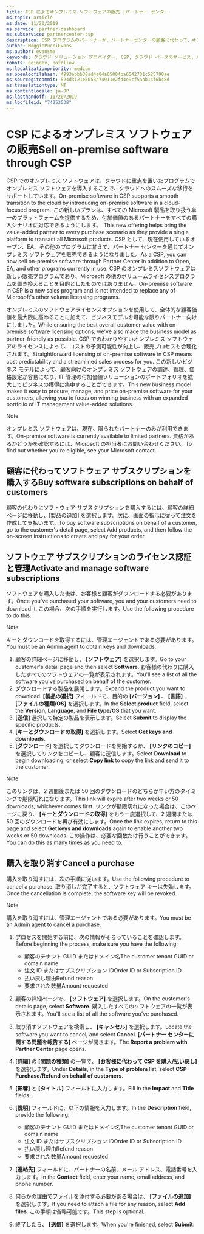 ```yaml
---
title: CSP によるオンプレミス ソフトウェアの販売 |パートナー センター
ms.topic: article
ms.date: 11/20/2019
ms.service: partner-dashboard
ms.subservice: partnercenter-csp
description: CSP プログラムのパートナーが、パートナーセンターの顧客に代わって、オンプレミスのソフトウェアサブスクリプションを購入、管理、販売、キャンセルする方法について説明します。
author: MaggiePucciEvans
ms.author: evansma
keywords: クラウド ソリューション プロバイダー, CSP, クラウド ベースのサービス, Azure, Office 365, Dynamics, CSP パートナ, CSP での販売, 直接パートナー, CSP 直接パートナー, CSP 間接リセラー, 直接 CSP, 間接 CSP, 直接モデル, 間接モデル, 間接リセラー, 間接プロバイダー, プロバイダー, ディストリビューター, クラウド ソリューション プロバイダー プログラム
robots: noindex, nofollow
ms.localizationpriority: medium
ms.openlocfilehash: 4993ebbb38ad4e04a65004ba6542701c525790ae
ms.sourcegitcommit: 524d3121e5053a74911e2fd4e9cf5aab14f6b48d
ms.translationtype: MT
ms.contentlocale: ja-JP
ms.lasthandoff: 11/20/2019
ms.locfileid: "74253538"
---
```

# <a name="sell-on-premise-software-through-csp"></a><span data-ttu-id="89321-104">CSP によるオンプレミス ソフトウェアの販売</span><span class="sxs-lookup"><span data-stu-id="89321-104">Sell on-premise software through CSP</span></span>

<span data-ttu-id="89321-105">CSP でのオンプレミス ソフトウェアは、クラウドに重点を置いたプログラムでオンプレミス ソフトウェアを導入することで、クラウドへのスムーズな移行をサポートしています。</span><span class="sxs-lookup"><span data-stu-id="89321-105">On-premise software in CSP supports a smooth transition to the cloud by introducing on-premise software in a cloud-focused program.</span></span><span data-ttu-id="89321-106">  この新しいプランは、すべての Microsoft 製品を取り扱う単一のプラットフォームを提供するため、付加価値のあるパートナーをすべての購入シナリオに対応できるようにします。</span><span class="sxs-lookup"><span data-stu-id="89321-106">  This new offering helps bring the value-added partner to every purchase scenario as they provide a single platform to transact all Microsoft products.</span></span> <span data-ttu-id="89321-107">CSP として、現在使用しているオープン、EA、その他のプログラムに加えて、パートナー センターを通じてオンプレミス ソフトウェアを販売できるようになりました。</span><span class="sxs-lookup"><span data-stu-id="89321-107">As a CSP, you can now sell on-premise software through Partner Center in addition to Open, EA, and other programs currently in use.</span></span> <span data-ttu-id="89321-108">CSP のオンプレミスソフトウェアは新しい販売プログラムであり、Microsoft の他のボリュームライセンスプログラムを置き換えることを目的としたものではありません。</span><span class="sxs-lookup"><span data-stu-id="89321-108">On-premise software in CSP is a new sales program and is not intended to replace any of Microsoft's other volume licensing programs.</span></span> 
 
<span data-ttu-id="89321-109">オンプレミスのソフトウェアライセンスオプションを使用して、全体的な顧客価値を最大限に高めることに加えて、ビジネスモデルを可能な限りパートナー向けにしました。</span><span class="sxs-lookup"><span data-stu-id="89321-109">While ensuring the best overall customer value with on-premise software licensing options, we've also made the business model as partner-friendly as possible.</span></span> <span data-ttu-id="89321-110">CSP でのわかりやすいオンプレミス ソフトウェアのライセンスによって、コストの予測可能性が向上し、販売プロセスも合理化されます。</span><span class="sxs-lookup"><span data-stu-id="89321-110">Straightforward licensing of on-premise software in CSP means cost predictability and a streamlined sales process for you.</span></span> <span data-ttu-id="89321-111">この新しいビジネス モデルによって、顧客向けのオンプレミス ソフトウェアの調達、管理、価格設定が容易になり、IT 管理の付加価値ソリューションのポートフォリオを拡大してビジネスの獲得に集中することができます。</span><span class="sxs-lookup"><span data-stu-id="89321-111">This new business model makes it easy to procure, manage, and price on-premise software for your customers, allowing you to focus on winning business with an expanded portfolio of IT management value-added solutions.</span></span> 

>[!NOTE]
><span data-ttu-id="89321-112">オンプレミス ソフトウェアは、現在、限られたパートナーのみが利用できます。</span><span class="sxs-lookup"><span data-stu-id="89321-112">On-premise software is currently available to limited partners.</span></span> <span data-ttu-id="89321-113">資格があるかどうかを確認するには、Microsoft の担当者にお問い合わせください。</span><span class="sxs-lookup"><span data-stu-id="89321-113">To find out whether you're eligible, see your Microsoft contact.</span></span> 


## <a name="buy-software-subscriptions-on-behalf-of-customers"></a><span data-ttu-id="89321-114">顧客に代わってソフトウェア サブスクリプションを購入する</span><span class="sxs-lookup"><span data-stu-id="89321-114">Buy software subscriptions on behalf of customers</span></span>

<span data-ttu-id="89321-115">顧客の代わりにソフトウェア サブスクリプションを購入するには、顧客の詳細ページに移動し、[製品の追加] を選択します。次に、画面の指示に従って注文を作成して支払います。</span><span class="sxs-lookup"><span data-stu-id="89321-115">To buy software subscriptions on behalf of a customer, go to the customer's detail page, select Add products, and then follow the on-screen instructions to create and pay for your order.</span></span>

## <a name="activate-and-manage-software-subscriptions"></a><span data-ttu-id="89321-116">ソフトウェア サブスクリプションのライセンス認証と管理</span><span class="sxs-lookup"><span data-stu-id="89321-116">Activate and manage software subscriptions</span></span>

<span data-ttu-id="89321-117">ソフトウェアを購入した後は、お客様と顧客がダウンロードする必要があります。</span><span class="sxs-lookup"><span data-stu-id="89321-117">Once you've purchased your software, you and your customers need to download it.</span></span> <span data-ttu-id="89321-118">この場合、次の手順を実行します。</span><span class="sxs-lookup"><span data-stu-id="89321-118">Use the following procedure to do this.</span></span> 

>[!NOTE]
><span data-ttu-id="89321-119">キーとダウンロードを取得するには、管理エージェントである必要があります。</span><span class="sxs-lookup"><span data-stu-id="89321-119">You must be an Admin agent to obtain keys and downloads.</span></span> 

1. <span data-ttu-id="89321-120">顧客の詳細ページに移動し、 **[ソフトウェア]** を選択します。</span><span class="sxs-lookup"><span data-stu-id="89321-120">Go to your customer's detail page and then select **Software**.</span></span> <span data-ttu-id="89321-121">お客様の代わりに購入したすべてのソフトウェアの一覧が表示されます。</span><span class="sxs-lookup"><span data-stu-id="89321-121">You'll see a list of all the software you've purchased on behalf of the customer.</span></span> 
2.  <span data-ttu-id="89321-122">ダウンロードする製品を展開します。</span><span class="sxs-lookup"><span data-stu-id="89321-122">Expand the product you want to download.</span></span> <span data-ttu-id="89321-123">**[製品の選択]** フィールドで、目的の **[バージョン]** 、 **[言語]** 、 **[ファイルの種類/OS]** を選択します。</span><span class="sxs-lookup"><span data-stu-id="89321-123">In the **Select product** field, select the **Version**, **Language**, and **File type/OS** that you want.</span></span> 
3.  <span data-ttu-id="89321-124">**[送信]** 選択して特定の製品を表示します。</span><span class="sxs-lookup"><span data-stu-id="89321-124">Select **Submit** to display the specific products.</span></span> 
4.  <span data-ttu-id="89321-125">**[キーとダウンロードの取得]** を選択します。</span><span class="sxs-lookup"><span data-stu-id="89321-125">Select **Get keys and downloads**.</span></span> 
5.  <span data-ttu-id="89321-126">**[ダウンロード]** を選択してダウンロードを開始するか、 **[リンクのコピー]** を選択してリンクをコピーし、顧客に送信します。</span><span class="sxs-lookup"><span data-stu-id="89321-126">Select **Download** to begin downloading, or select **Copy link** to copy the link and send it to the customer.</span></span> 

>[!NOTE]
><span data-ttu-id="89321-127">このリンクは、2 週間後または 50 回のダウンロードのどちらか早い方のタイミングで期限切れになります。</span><span class="sxs-lookup"><span data-stu-id="89321-127">This link will expire after two weeks or 50 downloads, whichever comes first.</span></span> <span data-ttu-id="89321-128">リンクが期限切れになった場合は、このページに戻り、 **[キーとダウンロードの取得]** をもう一度選択して、2 週間または 50 回のダウンロードを再び有効にします。</span><span class="sxs-lookup"><span data-stu-id="89321-128">Once the link expires, return to this page and select **Get keys and downloads** again to enable another two weeks or 50 downloads.</span></span> <span data-ttu-id="89321-129">この操作は、必要な回数だけ行うことができます。</span><span class="sxs-lookup"><span data-stu-id="89321-129">You can do this as many times as you need to.</span></span> 


## <a name="cancel-a-purchase"></a><span data-ttu-id="89321-130">購入を取り消す</span><span class="sxs-lookup"><span data-stu-id="89321-130">Cancel a purchase</span></span>
<span data-ttu-id="89321-131">購入を取り消すには、次の手順に従います。</span><span class="sxs-lookup"><span data-stu-id="89321-131">Use the following procedure to cancel a purchase.</span></span> <span data-ttu-id="89321-132">取り消しが完了すると、ソフトウェア キーは失効します。</span><span class="sxs-lookup"><span data-stu-id="89321-132">Once the cancellation is complete, the software key will be revoked.</span></span> 

>[!NOTE]
><span data-ttu-id="89321-133">購入を取り消すには、管理エージェントである必要があります。</span><span class="sxs-lookup"><span data-stu-id="89321-133">You must be an Admin agent to cancel a purchase.</span></span> 

1.  <span data-ttu-id="89321-134">プロセスを開始する前に、次の情報がそろっていることを確認します。</span><span class="sxs-lookup"><span data-stu-id="89321-134">Before beginning the process, make sure you have the following:</span></span> 
    -   <span data-ttu-id="89321-135">顧客のテナント GUID またはドメイン名</span><span class="sxs-lookup"><span data-stu-id="89321-135">The customer tenant GUID or domain name</span></span>
    -   <span data-ttu-id="89321-136">注文 ID またはサブスクリプション ID</span><span class="sxs-lookup"><span data-stu-id="89321-136">Order ID or Subscription ID</span></span>
    -   <span data-ttu-id="89321-137">払い戻し理由</span><span class="sxs-lookup"><span data-stu-id="89321-137">Refund reason</span></span>
    -   <span data-ttu-id="89321-138">要求された数量</span><span class="sxs-lookup"><span data-stu-id="89321-138">Amount requested</span></span>

2.  <span data-ttu-id="89321-139">顧客の詳細ページで、 **[ソフトウェア]** を選択します。</span><span class="sxs-lookup"><span data-stu-id="89321-139">On the customer's details page, select **Software**.</span></span> <span data-ttu-id="89321-140">購入したすべてのソフトウェアの一覧が表示されます。</span><span class="sxs-lookup"><span data-stu-id="89321-140">You'll see a list of all the software you've purchased.</span></span> 

3.  <span data-ttu-id="89321-141">取り消すソフトウェアを検索し、 **[キャンセル]** を選択します。</span><span class="sxs-lookup"><span data-stu-id="89321-141">Locate the software you want to cancel, and select **Cancel**.</span></span> <span data-ttu-id="89321-142">**[パートナー センターに関する問題を報告する]** ページが開きます。</span><span class="sxs-lookup"><span data-stu-id="89321-142">The **Report a problem with Partner Center** page opens.</span></span> 

4.  <span data-ttu-id="89321-143">**[詳細]** の **[問題の種類]** の一覧で、 **[お客様に代わって CSP を購入/払い戻し]** を選択します。</span><span class="sxs-lookup"><span data-stu-id="89321-143">Under **Details**, in the **Type of problem** list, select **CSP Purchase/Refund on behalf of customers**.</span></span>

5.  <span data-ttu-id="89321-144">**[影響]** と **[タイトル]** フィールドに入力します。</span><span class="sxs-lookup"><span data-stu-id="89321-144">Fill in the **Impact** and **Title** fields.</span></span> 

6.  <span data-ttu-id="89321-145">**[説明]** フィールドに、以下の情報を入力します。</span><span class="sxs-lookup"><span data-stu-id="89321-145">In the **Description** field, provide the following:</span></span> 
    -   <span data-ttu-id="89321-146">顧客のテナント GUID またはドメイン名</span><span class="sxs-lookup"><span data-stu-id="89321-146">The customer tenant GUID or domain name</span></span>
    -   <span data-ttu-id="89321-147">注文 ID またはサブスクリプション ID</span><span class="sxs-lookup"><span data-stu-id="89321-147">Order ID or Subscription ID</span></span>
    -   <span data-ttu-id="89321-148">払い戻し理由</span><span class="sxs-lookup"><span data-stu-id="89321-148">Refund reason</span></span>
    -   <span data-ttu-id="89321-149">要求された数量</span><span class="sxs-lookup"><span data-stu-id="89321-149">Amount requested</span></span>

7.  <span data-ttu-id="89321-150">**[連絡先]** フィールドに、パートナーの名前、メール アドレス、電話番号を入力します。</span><span class="sxs-lookup"><span data-stu-id="89321-150">In the **Contact** field, enter your name, email address, and phone number.</span></span> 

8.  <span data-ttu-id="89321-151">何らかの理由でファイルを添付する必要がある場合は、 **[ファイルの追加]** を選択します。</span><span class="sxs-lookup"><span data-stu-id="89321-151">If you need to attach a file for any reason, select **Add files**.</span></span> <span data-ttu-id="89321-152">この手順は省略可能です。</span><span class="sxs-lookup"><span data-stu-id="89321-152">This step is optional.</span></span> 

9.  <span data-ttu-id="89321-153">終了したら、 **[送信]** を選択します。</span><span class="sxs-lookup"><span data-stu-id="89321-153">When you're finished, select **Submit**.</span></span>